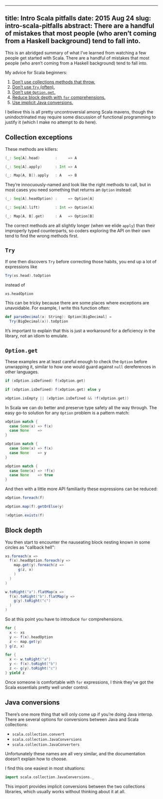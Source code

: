 --------------------------------------------------------------------------------
title:    Intro Scala pitfalls
date:     2015 Aug 24
slug:     intro-scala-pitfalls
abstract: There are a handful of mistakes that most people
          (who aren’t coming from a Haskell background) tend to fall into.
--------------------------------------------------------------------------------

This is an abridged summary of what I’ve learned from watching a few people
get started with Scala. There are a handful of mistakes that most people
(who aren’t coming from a Haskell background) tend to fall into.

My advice for Scala beginners:

1. [Don’t use collections methods that throw.](#collection-exceptions)
2. [Don’t use `Try` (often).](#try)
3. [Don’t use `Option.get`.](#option-get)
4. [Reduce block depth with `for` comprehensions.](#block-depth)
5. [Use implicit Java conversions.](#java-conversions)

I believe this is all pretty uncontroversial among Scala mavens, though
the unindoctrinated may require some discussion of functional programming
to justify it (which I make no attempt to do here).

<a name="collection-exceptions"></a> Collection exceptions
--------------------------------------------------------------------------

These methods are killers:

```scala
(_: Seq[A].head)       :     => A

(_: Seq[A].apply)      : Int => A

(_: Map[A, B]).apply   : A   => B
```

They’re innocuously-named and look like the right methods to call, but in most
cases you need something that returns an `Option` instead:

```scala
(_: Seq[A].headOption) :     => Option[A]

(_: Seq[A].lift)       : Int => Option[A]

(_: Map[A, B].get)     : A   => Option[B]
```

The correct methods are all slightly longer (when we elide `apply`) than their
improperly typed counterparts, so coders exploring the API on their own tend to
find the wrong methods first.

<a name="try"></a> `Try`
--------------------------------------------------------------------------

If one then discovers `Try` before correcting those habits, you end up a lot of
expressions like

```scala
Try(xs.head).toOption
```

instead of

```scala
xs.headOption
```

This can be tricky because there are some places where exceptions are
unavoidable. For example, I write this function often:

```scala
def parseDecimal(x: String): Option[BigDecimal] =
  Try(BigDecimal(x)).toOption
```

It’s important to explain that this is just a workaround for a deficiency in
the library, not an idiom to emulate.

<a name="option-get"></a> `Option.get`
--------------------------------------------------------------------------

These examples are at least careful enough to check the `Option` before
unwrapping it, similar to how one would guard against `null` dereferences
in other languages. 

```scala
if (xOption.isDefined) f(xOption.get)

if (xOption.isDefined) f(xOption.get) else y

xOption.isEmpty || (xOption.isDefined && !f(xOption.get))
```

In Scala we can do better and preserve type safety all the way through.
The easy go-to solution for any `Option` problem is a pattern match:

```scala
xOption match { 
  case Some(x) => f(x)
  case None    =>
}

xOption match { 
  case Some(x) => f(x)
  case None    => y
}

xOption match { 
  case Some(x) => !f(x)
  case None    => true
}
```
 
And then with a little more API familiarity these expressions can be reduced:

```scala
xOption.foreach(f)

xOption.map(f).getOrElse(y)

!xOption.exists(f)
```

<a name="block-depth"></a> Block depth
--------------------------------------------------------------------------

You then start to encounter the nauseating block nesting known in some
circles as "callback hell":

```scala
xs.foreach(x =>
  f(x).headOption.foreach(y =>
    map.get(y).foreach(z =>
      g(z, x)
    )
  )
)
```

```scala
w.toRight("a").flatMap(x =>
  f(x).toRight("b").flatMap(y =>
    g(y).toRight("c")
  )
)
```

So at this point you have to introduce `for` comprehensions.

```scala
for {
  x <- xs
  y <- f(x).headOption
  z <- map.get(y)
} g(z, x)
```

```scala
for {
  x <- w.toRight("a")
  y <- f(x).toRight("b")
  z <- g(y).toRight("c")
} yield z
```

Once someone is comfortable with `for` expressions, I think they’ve got the
Scala essentials pretty well under control.

<a name="java-conversions"></a> Java conversions
--------------------------------------------------------------------------

There’s one more thing that will only come up if you’re doing Java interop.
There are several options for conversions between Java and Scala collections:

* `scala.collection.convert`
* `scala.collection.JavaConversions`
* `scala.collection.JavaConverters`

Unfortunately these names are all very similar, and the documentation doesn’t
explain how to choose.

I find this one easiest in most situations: 

```scala
import scala.collection.JavaConversions._
```

This import provides implicit conversions between the two collections libraries,
which usually works without thinking about it at all.
